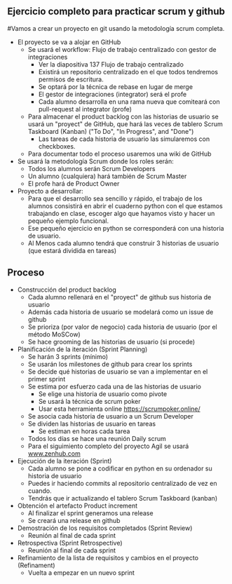 ## Ejercicio completo para practicar scrum y github



#Vamos a crear un proyecto en git usando la metodología scrum completa.

- El proyecto se va a alojar en GitHub
  - Se usará el workflow: Flujo de trabajo centralizado con gestor de integraciones 
    - Ver la diapositiva 137 Flujo de trabajo centralizado 
    - Existirá un repositorio centralizado en el que todos tendremos permisos de escritura.
    - Se optará por la técnica de rebase en lugar de merge
    - El gestor de integraciones (integrator) será el profe
    - Cada alumno desarrolla en una rama nueva que comiteará con pull-request al integrator (profe)
  - Para almacenar el product backlog con las historias de usuario se usará un "proyect" de GitHub, que hará las veces de tablero Scrum Taskboard (Kanban) ("To Do", "In Progress", and "Done")
    - Las tareas de cada historia de usuario las simularemos con checkboxes.
  - Para documentar todo el proceso usaremos una wiki de GitHub
- Se usará la metodología Scrum donde los roles serán:
  - Todos los alumnos serán Scrum Developers
  - Un alumno (cualquiera) hará también de Scrum Master
  - El profe hará de Product Owner
- Proyecto a desarrollar:
  - Para que el desarrollo sea sencillo y rápido, el trabajo de los alumnos consistirá en abrir el cuaderno python con el que estamos trabajando en clase, escoger algo que hayamos visto y hacer un pequeño ejemplo funcional.
  - Ese pequeño ejercicio en python se corresponderá con una historia de usuario.
  - Al Menos cada alumno tendrá que construir 3 historias de usuario (que estará dividida en tareas)

## Proceso

- Construcción del product backlog
  - Cada alumno rellenará en el "proyect" de github sus historia de usuario
  - Además cada historia de usuario se modelará como un issue de github
  - Se prioriza (por valor de negocio) cada historia de usuario (por el método MoSCow)
  - Se hace grooming de las historias de usuario (si procede)
- Planificación de la iteración (Sprint Planning)
  - Se harán 3 sprints (mínimo)
  - Se usarán los milestones de github para crear los sprints
  - Se decide qué historias de usuario se van a implementar en el primer sprint
  - Se estima por esfuerzo cada una de las historias de usuario
    - Se elige una historia de usuario como pivote
    - Se usará la técnica de scrum poker
    - Usar esta herramienta online https://scrumpoker.online/ 
  - Se asocia cada historia de usuario a un Scrum Developer
  - Se dividen las historias de usuario en tareas
    - Se estiman en horas cada tarea
  - Todos los días se hace una reunión Daily scrum
  - Para el siguimiento completo del proyecto Agil se usará www.zenhub.com 
- Ejecución de la iteración (Sprint)
  - Cada alumno se pone a codificar en python en su ordenador su historia de usuario
  - Puedes ir haciendo commits al repositorio centralizado de vez en cuando.
  - Tendrás que ir actualizando el tablero Scrum Taskboard (kanban)
- Obtención el artefacto Product increment
  - Al finalizar el sprint generamos una release
  - Se creará una release en github
- Demostración de los requisitos completados (Sprint Review)
  - Reunión al final de cada sprint
- Retrospectiva (Sprint Retrospective)
  - Reunión al final de cada sprint
- Refinamiento de la lista de requisitos y cambios en el proyecto (Refinament)
  - Vuelta a empezar en un nuevo sprint


